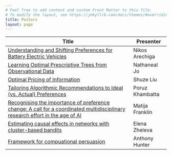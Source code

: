 ```yaml
---
# Feel free to add content and custom Front Matter to this file.
# To modify the layout, see https://jekyllrb.com/docs/themes/#overriding-theme-defaults
title: Posters
layout: page
---
```


| Title                                                                                                                   | Presenter                        |
|-------------------------------------------------------------------------------------------------------------------------|----------------------------------|
| <a href = "https://vchair-files.s3.us-east-1.amazonaws.com/event/1182/Yi6wSX5n.pdf"> Understanding and Shifting Preferences for Battery Electric Vehicles</a>                                                    | Nikos Arechiga                   |
| <a href = "https://dashboard.virtualchair.net/event/aaai-22/submissions/4awAMMrCJjzAl4ENEGwASlg7MTmBghphSFBI1XOG">Learning Optimal Prescriptive Trees from Observational Data</a>                                               | Nathaneal Jo                      |
| <a href = "https://vchair-files.s3.us-east-1.amazonaws.com/event/1182/yYkEDh5G.pdf">Optimal Pricing of Information</a>                                            | Shuze Liu                     |
| <a href = "https://dashboard.virtualchair.net/event/aaai-22/submissions/FpbMtzNLzCDYUWKbO4XE8p8R9BPjDy0RRcPQtVcF">Tailoring Algorithmic Recommendations to Ideal (vs. Actual) Preferences</a> | Poruz Khambatta
| <a href = "https://vchair-files.s3.us-east-1.amazonaws.com/event/1182/H5sfP7Rh.pdf">Recognising the importance of preference change: A call for a coordinated multidisciplinary research effort in the age of AI</a>                         | Matija Franklin            |
| <a href="https://vchair-files.s3.us-east-1.amazonaws.com/event/1182/2aZWmMoVm.pdf">Estimating causal effects in networks with cluster-based bandits</a>                                                               | Elena Zheleva                    |
| <a href = "https://vchair-files.s3.us-east-1.amazonaws.com/event/1182/hSrBaUZW.pdf">Framework for compuational persuasion</a>                                             | Anthony Hunter                      |
